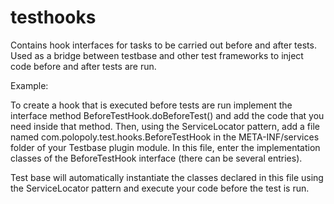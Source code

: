 testhooks
=========

Contains hook interfaces for tasks to be carried out before and after tests. Used as a bridge between testbase and other test frameworks to inject code before and after tests are run.

Example:

To create a hook that is executed before tests are run implement the interface method BeforeTestHook.doBeforeTest() and add the code that you need inside that method. Then, using the ServiceLocator pattern, add a file named com.polopoly.test.hooks.BeforeTestHook in the META-INF/services folder of your Testbase plugin module. In this file, enter the implementation classes of the BeforeTestHook interface (there can be several entries). 

Test base will automatically instantiate the classes declared in this file using the ServiceLocator pattern and execute your code before the test is run. 
